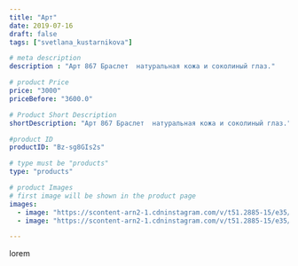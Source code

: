 ```yaml
---
title: "Арт"
date: 2019-07-16
draft: false
tags: ["svetlana_kustarnikova"]

# meta description
description : "Арт 867 Браслет  натуральная кожа и соколиный глаз."

# product Price
price: "3000"
priceBefore: "3600.0"

# Product Short Description
shortDescription: "Арт 867 Браслет  натуральная кожа и соколиный глаз."

#product ID
productID: "Bz-sg8GIs2s"

# type must be "products"
type: "products"

# product Images
# first image will be shown in the product page
images:
  - image: "https://scontent-arn2-1.cdninstagram.com/v/t51.2885-15/e35/s1080x1080/66276613_424165088231266_2984092650773641961_n.jpg?_nc_ht=scontent-arn2-1.cdninstagram.com&_nc_cat=110&_nc_ohc=DTZXlvfEALsAX8B7r5e&tp=1&oh=00db72b09f0370afd2b802560a930d52&oe=606129AA&ig_cache_key=MjA4OTMwMzA0NTk5NDM4MzQzMQ%3D%3D.2"
  - image: "https://scontent-arn2-1.cdninstagram.com/v/t51.2885-15/e35/s1080x1080/66110214_1461462614010863_683469898835007700_n.jpg?_nc_ht=scontent-arn2-1.cdninstagram.com&_nc_cat=111&_nc_ohc=x-Ps7z3M5_sAX_4i9Qq&tp=1&oh=6221de84791de185ab1e74e67bb7310e&oe=605F6BB3&ig_cache_key=MjA4OTMwMzA0NTk3NzQyNzcyMg%3D%3D.2"

---
```

lorem
